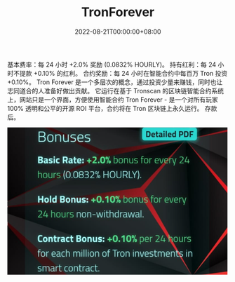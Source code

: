 ﻿---
title: "TronForever"
description: "Tronforever 是一个去中心化、基于社区、100% 公平、智能合约验证的投资平台。 它也是最安全的投资平台。"
date: 2022-08-21T00:00:00+08:00
lastmod: 2022-08-21T00:00:00+08:00
draft: false
authors: ["boogArno"]
featuredImage: "tronforever.png"
tags: ["High risk","TronForever"]
categories: ["nfts"]
nfts: ["High risk"]
blockchain: "TRON"
website: "https://tronforever.com/"
twitter: ""
discord: ""
telegram: "https://t.me/tron4ever"
github: ""
youtube: ""
twitch: ""
facebook: "https://www.facebook.com/Tronforever-102775551590105"
instagram: ""
reddit: ""
medium: ""
steam: ""
gitbook: ""
googleplay: ""
appstore: ""
status: "Live"
weight: 
lightgallery: true
toc: true
pinned: false
recommend: false
recommend1: false
---
基本费率：每 24 小时 +2.0% 奖励 (0.0832% HOURLY)。
持有红利：每 24 小时不提款 +0.10% 的红利。
合约奖励：每 24 小时在智能合约中每百万 Tron 投资 +0.10%。
Tron Forever 是一个多层次的概念，通过投资少量来赚钱，同时也让志同道合的人准备好做出贡献。 它运行在基于 Tronscan 的区块链智能合约系统上，网站只是一个界面，方便使用智能合约
Tron Forever - 是一个对所有玩家 100% 透明和公平的开源 ROI 平台，合约将在 Tron 区块链上永久运行。 存款后。

![tronforever-dapp-high-risk-tron-image1_2850adde5a88c0c1e70be699ec108ae8](tronforever-dapp-high-risk-tron-image1_2850adde5a88c0c1e70be699ec108ae8.png)